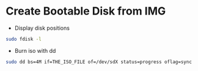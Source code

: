 # Create Bootable Disk from IMG

- Display disk positions
```bash
sudo fdisk -l
```

- Burn iso with dd

```bash
sudo dd bs=4M if=THE_ISO_FILE of=/dev/sdX status=progress oflag=sync
```
